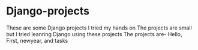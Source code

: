 # Django-projects
These are some Django projects I tried my hands on
The projects are small but I tried leanring Django using these projects 
The projects are-
Hello,
First,
newyear,
and tasks
